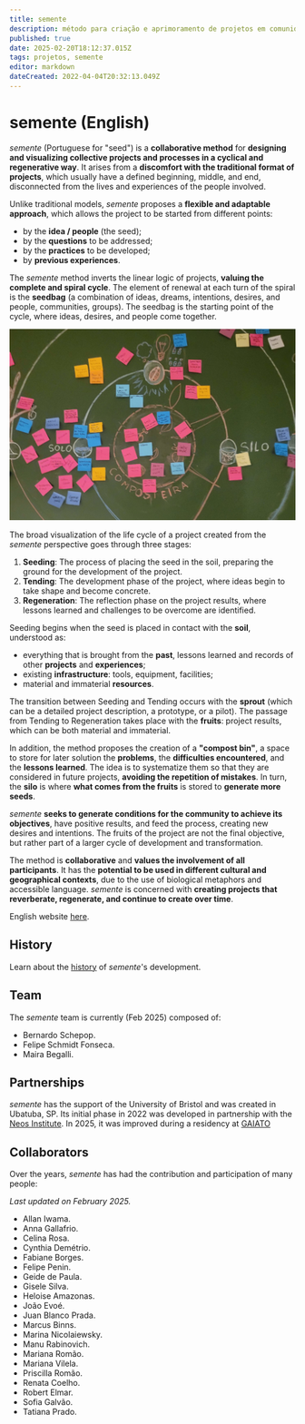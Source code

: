 ```yaml
---
title: semente
description: método para criação e aprimoramento de projetos em comunidade
published: true
date: 2025-02-20T18:12:37.015Z
tags: projetos, semente
editor: markdown
dateCreated: 2022-04-04T20:32:13.049Z
---
```


# semente (English)

*semente* (Portuguese for "seed") is a **collaborative method** for **designing and visualizing collective projects and processes in a cyclical and regenerative way**. It arises from a **discomfort with the traditional format of projects**, which usually have a defined beginning, middle, and end, disconnected from the lives and experiences of the people involved.

Unlike traditional models, *semente* proposes a **flexible and adaptable approach**, which allows the project to be started from different points:

*   by the **idea / people** (the seed);
*   by the **questions** to be addressed;
*   by the **practices** to be developed;
*   by **previous experiences**.

The *semente* method inverts the linear logic of projects, **valuing the complete and spiral cycle**. The element of renewal at each turn of the spiral is the **seedbag** (a combination of ideas, dreams, intentions, desires, and people, communities, groups). The seedbag is the starting point of the cycle, where ideas, desires, and people come together.

![semente neos](https://raw.githubusercontent.com/semente-de/documentation/9c3358a4e3b526762dabce7047140dffad7d3683/0.3/neos/ubatuba-cc/20250215_195706-horizontal.jpg)

The broad visualization of the life cycle of a project created from the *semente* perspective goes through three stages:

1.  **Seeding**: The process of placing the seed in the soil, preparing the ground for the development of the project.
2.  **Tending**: The development phase of the project, where ideas begin to take shape and become concrete.
3.  **Regeneration**: The reflection phase on the project results, where lessons learned and challenges to be overcome are identified.

Seeding begins when the seed is placed in contact with the **soil**, understood as:

*   everything that is brought from the **past**, lessons learned and records of other **projects** and **experiences**;
*   existing **infrastructure**: tools, equipment, facilities;
*   material and immaterial **resources**.

The transition between Seeding and Tending occurs with the **sprout** (which can be a detailed project description, a prototype, or a pilot). The passage from Tending to Regeneration takes place with the **fruits**: project results, which can be both material and immaterial.

In addition, the method proposes the creation of a **"compost bin"**, a space to store for later solution the **problems**, the **difficulties encountered**, and the **lessons learned**. The idea is to systematize them so that they are considered in future projects, **avoiding the repetition of mistakes**. In turn, the **silo** is where **what comes from the fruits** is stored to **generate more seeds**.

*semente* **seeks to generate conditions for the community to achieve its objectives**, have positive results, and feed the process, creating new desires and intentions. The fruits of the project are not the final objective, but rather part of a larger cycle of development and transformation.

The method is **collaborative** and **values the involvement of all participants**. It has the **potential to be used in different cultural and geographical contexts**, due to the use of biological metaphors and accessible language. *semente* is concerned with **creating projects that reverberate, regenerate, and continue to create over time**.

English website [here](https://semente.de).

## History

Learn about the [history](historico) of *semente*'s development.

## Team

The *semente* team is currently (Feb 2025) composed of:

- Bernardo Schepop.
- Felipe Schmidt Fonseca.
- Maira Begalli.

## Partnerships

*semente* has the support of the University of Bristol and was created in Ubatuba, SP. Its initial phase in 2022 was developed in partnership with the [Neos Institute](https://coletivoneos.org). In 2025, it was improved during a residency at [GAIATO](https://www.gaiato.org)

## Collaborators

Over the years, *semente* has had the contribution and participation of many people:

*Last updated on February 2025.*

- Allan Iwama.
- Anna Gallafrio.
- Celina Rosa.
- Cynthia Demétrio.
- Fabiane Borges.
- Felipe Penin.
- Geide de Paula.
- Gisele Silva.
- Heloise Amazonas.
- João Evoé.
- Juan Blanco Prada.
- Marcus Binns.
- Marina Nicolaiewsky.
- Manu Rabinovich.
- Mariana Romão.
- Mariana Vilela.
- Priscilla Romão.
- Renata Coelho.
- Robert Elmar.
- Sofia Galvão.
- Tatiana Prado.
